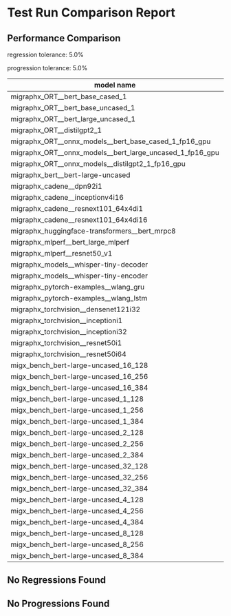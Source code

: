 # Test Run Comparison Report

## Performance Comparison

regression tolerance: 5.0%

progression tolerance: 5.0%

|model name|exit_status|analysis|old_time_ms|new_time_ms|change_ms|percent_change|
|---|---|---|---|---|---|---|
|migraphx_ORT__bert_base_cased_1|PASS|within tol|93.3336|91.7547|-1.5789|-1.69%|
|migraphx_ORT__bert_base_uncased_1|PASS|within tol|88.9984|86.5356|-2.4628|-2.77%|
|migraphx_ORT__bert_large_uncased_1|PASS|regression|291.3236|541.6491|250.3255|85.93%|
|migraphx_ORT__distilgpt2_1|PASS|within tol|31.1494|30.705|-0.4444|-1.43%|
|migraphx_ORT__onnx_models__bert_base_cased_1_fp16_gpu|Numerics|within tol|83.8279|83.624|-0.204|-0.24%|
|migraphx_ORT__onnx_models__bert_large_uncased_1_fp16_gpu|Numerics|regression|246.9072|264.1709|17.2637|6.99%|
|migraphx_ORT__onnx_models__distilgpt2_1_fp16_gpu|Numerics|progression|43.4913|40.3178|-3.1735|-7.3%|
|migraphx_bert__bert-large-uncased|PASS|regression|376.454|444.8301|68.3761|18.16%|
|migraphx_cadene__dpn92i1|PASS|regression|165.698|174.9191|9.2211|5.56%|
|migraphx_cadene__inceptionv4i16|PASS|progression|5666.2991|5345.1252|-321.1739|-5.67%|
|migraphx_cadene__resnext101_64x4di1|PASS|within tol|323.535|328.6785|5.1434|1.59%|
|migraphx_cadene__resnext101_64x4di16|PASS|within tol|5200.4277|5004.5062|-195.9214|-3.77%|
|migraphx_huggingface-transformers__bert_mrpc8|PASS|within tol|380.5535|398.3325|17.779|4.67%|
|migraphx_mlperf__bert_large_mlperf|Numerics|progression|481.6418|424.9254|-56.7164|-11.78%|
|migraphx_mlperf__resnet50_v1|PASS|within tol|96.901|95.7298|-1.1712|-1.21%|
|migraphx_models__whisper-tiny-decoder|PASS|progression|33.3583|31.199|-2.1593|-6.47%|
|migraphx_models__whisper-tiny-encoder|Numerics|within tol|188.0154|180.9015|-7.1139|-3.78%|
|migraphx_pytorch-examples__wlang_gru|PASS|within tol|79.3414|80.3945|1.053|1.33%|
|migraphx_pytorch-examples__wlang_lstm|PASS|regression|56.7535|64.3721|7.6186|13.42%|
|migraphx_torchvision__densenet121i32|PASS|within tol|1564.0841|1578.332|14.2479|0.91%|
|migraphx_torchvision__inceptioni1|PASS|within tol|196.5311|194.1241|-2.407|-1.22%|
|migraphx_torchvision__inceptioni32|PASS|within tol|5356.6416|5329.4263|-27.2153|-0.51%|
|migraphx_torchvision__resnet50i1|PASS|within tol|88.103|88.2643|0.1613|0.18%|
|migraphx_torchvision__resnet50i64|PASS|regression|5115.083|6081.8676|966.7846|18.9%|
|migx_bench_bert-large-uncased_16_128|PASS|within tol|2681.0138|2614.7611|-66.2527|-2.47%|
|migx_bench_bert-large-uncased_16_256|PASS|within tol|4150.9647|3959.449|-191.5156|-4.61%|
|migx_bench_bert-large-uncased_16_384|Numerics|within tol|5740.9671|5776.5579|35.5908|0.62%|
|migx_bench_bert-large-uncased_1_128|PASS|within tol|158.3407|160.0401|1.6994|1.07%|
|migx_bench_bert-large-uncased_1_256|PASS|within tol|262.686|273.9423|11.2562|4.29%|
|migx_bench_bert-large-uncased_1_384|PASS|progression|394.6316|370.0822|-24.5494|-6.22%|
|migx_bench_bert-large-uncased_2_128|PASS|within tol|387.8425|390.5834|2.7409|0.71%|
|migx_bench_bert-large-uncased_2_256|PASS|within tol|594.5215|586.8237|-7.6979|-1.29%|
|migx_bench_bert-large-uncased_2_384|PASS|within tol|806.9501|808.8921|1.942|0.24%|
|migx_bench_bert-large-uncased_32_128|PASS|within tol|5099.1888|4929.883|-169.3058|-3.32%|
|migx_bench_bert-large-uncased_32_256|PASS|within tol|8042.652|8027.867|-14.785|-0.18%|
|migx_bench_bert-large-uncased_32_384|Numerics|within tol|11296.0864|11108.0077|-188.0787|-1.66%|
|migx_bench_bert-large-uncased_4_128|PASS|within tol|699.2795|705.1562|5.8767|0.84%|
|migx_bench_bert-large-uncased_4_256|PASS|within tol|1086.5237|1072.6122|-13.9115|-1.28%|
|migx_bench_bert-large-uncased_4_384|PASS|regression|1509.2568|1594.9906|85.7339|5.68%|
|migx_bench_bert-large-uncased_8_128|PASS|regression|1271.6509|1344.3944|72.7434|5.72%|
|migx_bench_bert-large-uncased_8_256|PASS|within tol|2050.4361|2092.3495|41.9134|2.04%|
|migx_bench_bert-large-uncased_8_384|PASS|within tol|2909.943|3023.8316|113.8886|3.91%|

## No Regressions Found

## No Progressions Found

